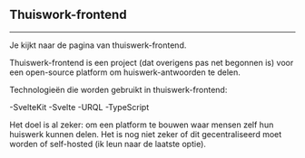 ## Thuiswork-frontend

___


Je kijkt naar de pagina van thuiswerk-frontend.

Thuiswerk-frontend is een project (dat overigens pas net begonnen is) voor een open-source platform om huiswerk-antwoorden te delen.

Technologieën die worden gebruikt in thuiswerk-frontend:

  -SvelteKit
  -Svelte
  -URQL
  -TypeScript

Het doel is al zeker: om een platform te bouwen waar mensen zelf hun huiswerk kunnen delen. Het is nog niet zeker of dit gecentraliseerd moet worden of self-hosted (ik leun naar de laatste optie).
